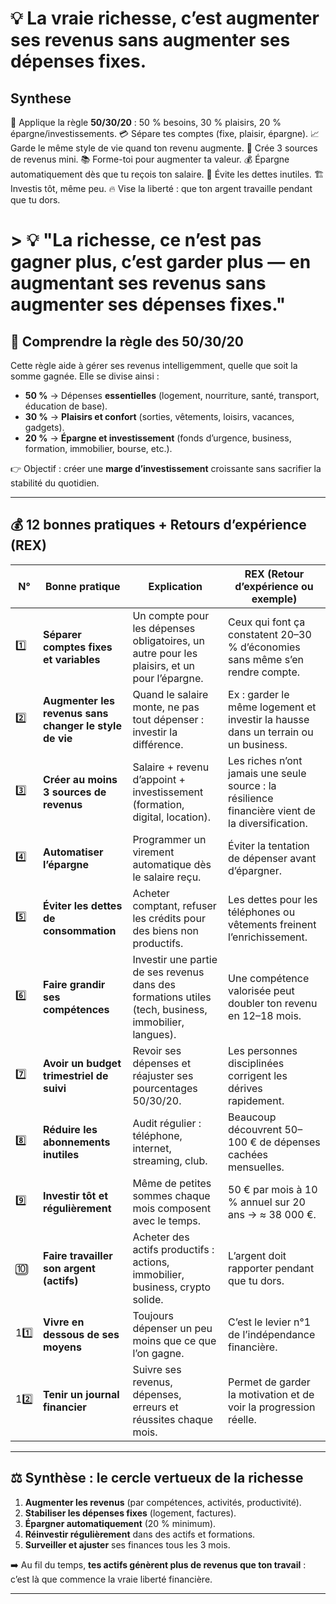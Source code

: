 # 💡 **La vraie richesse**, c’est **augmenter ses revenus sans augmenter ses dépenses fixes**.

##  Synthese

🧭 Applique la règle **50/30/20** : 50 % besoins, 30 % plaisirs, 20 % épargne/investissements.
💳 Sépare tes comptes (fixe, plaisir, épargne).
📈 Garde le même style de vie quand ton revenu augmente.
💼 Crée 3 sources de revenus mini.
📚 Forme-toi pour augmenter ta valeur.
💰 Épargne automatiquement dès que tu reçois ton salaire.
🚫 Évite les dettes inutiles.
🏗️ Investis tôt, même peu.
🔥 Vise la liberté : que ton argent travaille pendant que tu dors.


# > 💡 **"La richesse, ce n’est pas gagner plus, c’est garder plus — en augmentant ses revenus sans augmenter ses dépenses fixes."**



## 🌱 Comprendre la règle des 50/30/20

Cette règle aide à gérer ses revenus intelligemment, quelle que soit la somme gagnée.
Elle se divise ainsi :

* **50 %** → Dépenses **essentielles** (logement, nourriture, santé, transport, éducation de base).
* **30 %** → **Plaisirs et confort** (sorties, vêtements, loisirs, vacances, gadgets).
* **20 %** → **Épargne et investissement** (fonds d’urgence, business, formation, immobilier, bourse, etc.).

👉 Objectif : créer une **marge d’investissement** croissante sans sacrifier la stabilité du quotidien.

---

## 💰 12 bonnes pratiques + Retours d’expérience (REX)

| N°   | Bonne pratique                                         | Explication                                                                                          | REX (Retour d’expérience ou exemple)                                                             |
| ---- | ------------------------------------------------------ | ---------------------------------------------------------------------------------------------------- | ------------------------------------------------------------------------------------------------ |
| 1️⃣  | **Séparer comptes fixes et variables**                 | Un compte pour les dépenses obligatoires, un autre pour les plaisirs, et un pour l’épargne.          | Ceux qui font ça constatent 20–30 % d’économies sans même s’en rendre compte.                    |
| 2️⃣  | **Augmenter les revenus sans changer le style de vie** | Quand le salaire monte, ne pas tout dépenser : investir la différence.                               | Ex : garder le même logement et investir la hausse dans un terrain ou un business.               |
| 3️⃣  | **Créer au moins 3 sources de revenus**                | Salaire + revenu d’appoint + investissement (formation, digital, location).                          | Les riches n’ont jamais une seule source : la résilience financière vient de la diversification. |
| 4️⃣  | **Automatiser l’épargne**                              | Programmer un virement automatique dès le salaire reçu.                                              | Éviter la tentation de dépenser avant d’épargner.                                                |
| 5️⃣  | **Éviter les dettes de consommation**                  | Acheter comptant, refuser les crédits pour des biens non productifs.                                 | Les dettes pour les téléphones ou vêtements freinent l’enrichissement.                           |
| 6️⃣  | **Faire grandir ses compétences**                      | Investir une partie de ses revenus dans des formations utiles (tech, business, immobilier, langues). | Une compétence valorisée peut doubler ton revenu en 12–18 mois.                                  |
| 7️⃣  | **Avoir un budget trimestriel de suivi**               | Revoir ses dépenses et réajuster ses pourcentages 50/30/20.                                          | Les personnes disciplinées corrigent les dérives rapidement.                                     |
| 8️⃣  | **Réduire les abonnements inutiles**                   | Audit régulier : téléphone, internet, streaming, club.                                               | Beaucoup découvrent 50–100 € de dépenses cachées mensuelles.                                     |
| 9️⃣  | **Investir tôt et régulièrement**                      | Même de petites sommes chaque mois composent avec le temps.                                          | 50 € par mois à 10 % annuel sur 20 ans → ≈ 38 000 €.                                             |
| 🔟   | **Faire travailler son argent (actifs)**               | Acheter des actifs productifs : actions, immobilier, business, crypto solide.                        | L’argent doit rapporter pendant que tu dors.                                                     |
| 11️⃣ | **Vivre en dessous de ses moyens**                     | Toujours dépenser un peu moins que ce que l’on gagne.                                                | C’est le levier n°1 de l’indépendance financière.                                                |
| 12️⃣ | **Tenir un journal financier**                         | Suivre ses revenus, dépenses, erreurs et réussites chaque mois.                                      | Permet de garder la motivation et de voir la progression réelle.                                 |

---

## ⚖️ Synthèse : le cercle vertueux de la richesse

1. **Augmenter les revenus** (par compétences, activités, productivité).
2. **Stabiliser les dépenses fixes** (logement, factures).
3. **Épargner automatiquement** (20 % minimum).
4. **Réinvestir régulièrement** dans des actifs et formations.
5. **Surveiller et ajuster** ses finances tous les 3 mois.

➡️ Au fil du temps, **tes actifs génèrent plus de revenus que ton travail** : c’est là que commence la vraie liberté financière.

---


